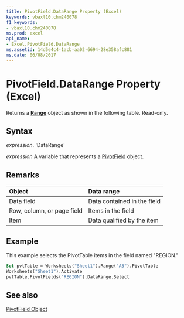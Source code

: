 ```yaml
---
title: PivotField.DataRange Property (Excel)
keywords: vbaxl10.chm240078
f1_keywords:
- vbaxl10.chm240078
ms.prod: excel
api_name:
- Excel.PivotField.DataRange
ms.assetid: 14d5e4c4-1acb-aa02-6694-28e358afc881
ms.date: 06/08/2017
---
```



# PivotField.DataRange Property (Excel)

Returns a  **[Range](Excel.Range(objec).md)** object as shown in the following table. Read-only.


## Syntax

 _expression_. 'DataRange'

 _expression_ A variable that represents a [PivotField](./Excel.PivotField.md) object.


## Remarks





|**Object**|**Data range**|
|:-----|:-----|
|Data field|Data contained in the field|
|Row, column, or page field|Items in the field|
|Item|Data qualified by the item|

## Example

This example selects the PivotTable items in the field named "REGION."


```vb
Set pvtTable = Worksheets("Sheet1").Range("A3").PivotTable 
Worksheets("Sheet1").Activate 
pvtTable.PivotFields("REGION").DataRange.Select
```


## See also


[PivotField Object](Excel.PivotField.md)


